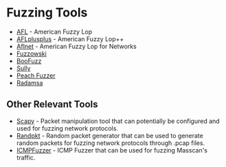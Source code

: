 # Fuzzing Tools

- [AFL](https://github.com/google/AFL) - American Fuzzy Lop
- [AFLplusplus](https://github.com/AFLplusplus/AFLplusplus) - American Fuzzy Lop++
- [Aflnet](https://github.com/aflnet/aflnet) - American Fuzzy Lop for Networks
- [Fuzzowski](https://github.com/nccgroup/fuzzowski)
- [BooFuzz](https://github.com/jtpereyda/boofuzz)
- [Sully](https://github.com/OpenRCE/sulley)
- [Peach Fuzzer](https://peachtech.gitlab.io/peach-fuzzer-community/)
- [Radamsa](https://gitlab.com/akihe/radamsa)

## Other Relevant Tools

- [Scapy](https://scapy.readthedocs.io/en/latest/index.html) - Packet manipulation tool that can potentially be configured and used for fuzzing network protocols.
- [Randpkt](https://www.wireshark.org/docs/man-pages/randpkt.html) - Random packet generator that can be used to generate random packets for fuzzing network protocols through .pcap files.
- [ICMPFuzzer](https://github.com/rindPHI/ICMPFuzzer) - ICMP Fuzzer that can be used for fuzzing Masscan's traffic.
